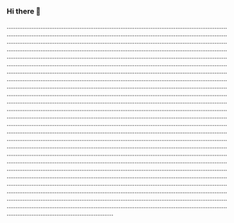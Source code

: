 ### Hi there 👋

........................................................................................................................................................................................................................................................................................................................................................................................................................................................................................................................................................................................................................................................................................................................................................................................................................................................................................................................................................................................................................................................................................................................................................................................................................................................................................................................................................................................................................................................................................................................................................................................................................................................................................................................................................................................................................................................................................................................................................................................................................................................................................................................................................................................................................................................................................................................................................................................................................................................................................................................................................................................................................................................................................................................................................................................................................................................................................................................................................................................................................................................................................................................................................................................................................................................................................